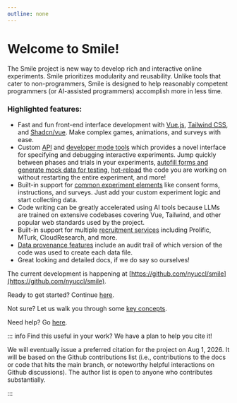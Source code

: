 ```yaml
---
outline: none
---
```


# Welcome to Smile!

The Smile project is new way to develop rich and interactive online experiments.
Smile prioritizes modularity and reusability. Unlike tools that cater to
non-programmers, Smile is designed to help reasonably competent programmers (or
AI-assisted programmers) accomplish more in less time.

### Highlighted features:

- Fast and fun front-end interface development with [Vue.js](https://vuejs.org),
  [Tailwind CSS](https://tailwindcss.com/), and
  [Shadcn/vue](https://www.shadcn-vue.com/). Make complex games, animations, and
  surveys with ease.
- Custom [API](/api) and [developer mode tools](/coding/developing) which
  provides a novel interface for specifying and debugging interactive
  experiments. Jump quickly between phases and trials in your experiments,
  [autofill forms and generate mock data for testing](/coding/autofill),
  [hot-reload](/coding/developing#hot-module-replacement) the code you are
  working on without restarting the entire experiment, and more!
- Built-in support for
  [common experiment elements](/coding/views#built-in-views) like consent forms,
  instructions, and surveys. Just add your custom experiment logic and start
  collecting data.
- Code writing can be greatly accelerated using AI tools because LLMs are
  trained on extensive codebases covering Vue, Tailwind, and other popular web
  standards used by the project.
- Built-in support for multiple [recruitment services](/recruit/recruitment)
  including Prolific, MTurk, CloudResearch, and more.
- [Data provenance features](/analysis#data-provenance) include an audit trail
  of which version of the code was used to create each data file.
- Great looking and detailed docs, if we do say so ourselves!

The current development is happening at
[https://github.com/nyuccl/smile](https://github.com/nyuccl/smile).

Ready to get started? Continue [here](/requirements).

Not sure? Let us walk you through some [key concepts](/concepts).

Need help? Go [here](/help).

::: info Find this useful in your work? We have a plan to help you cite it!

We will eventually issue a preferred citation for the project on Aug 1, 2026. It
will be based on the Github contributions list (i.e., contributions to the docs
or code that hits the main branch, or noteworthy helpful interactions on Github
discussions). The author list is open to anyone who contributes substantially.

:::
